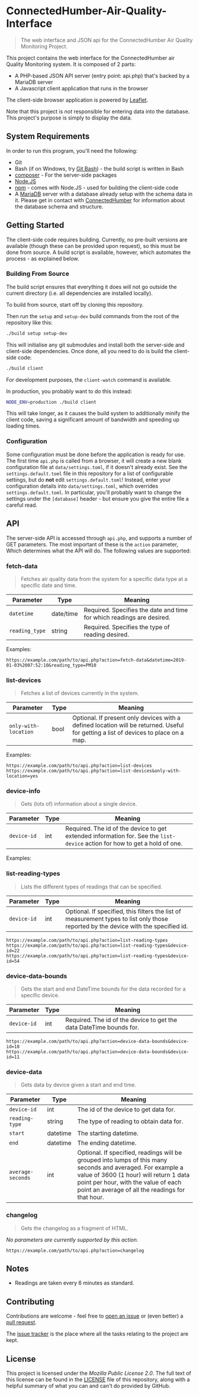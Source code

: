# ConnectedHumber-Air-Quality-Interface

> The web interface and JSON api for the ConnectedHumber Air Quality Monitoring Project.

This project contains the web interface for the ConnectedHumber air Quality Monitoring system. It is composed of 2 parts:

 - A PHP-based JSON API server (entry point: api.php) that's backed by a MariaDB server
 - A Javascript client application that runs in the browser

The client-side browser application is powered by [Leaflet](https://leafletjs.com/).

Note that this project is _not_ responsible for entering data into the database. This project's purpose is simply to display the data.

## System Requirements
In order to run this program, you'll need the following:

 - Git
 - Bash (if on Windows, try [Git Bash](https://gitforwindows.org/)) - the build script is written in Bash
 - [composer](https://getcomposer.org/) - For the server-side packages
 - [Node.JS](https://nodejs.org/)
 - [npm](https://npmjs.org/) - comes with Node.JS - used for building the client-side code
 - A [MariaDB](https://mariadb.com/) server with a database already setup with the schema data in it. Please get in contact with [ConnectedHumber](https://connectedhumber.org/) for information about the database schema and structure.

## Getting Started
The client-side code requires building. Currently, no pre-built versions are available (though these can be provided upon request), so this must be done from source. A build script is available, however, which automates the process - as explained below.

### Building From Source
The build script ensures that everything it does will not go outside the current directory (i.e. all dependencies are installed locally).

To build from source, start off by cloning this repository.

Then run the `setup` and `setup-dev` build commands from the root of the repository like this:

```bash
./build setup setup-dev
```

This will initialise any git submodules and install both the server-side and client-side dependencies. Once done, all you need to do is build the client-side code:

```bash
./build client
```

For development purposes, the `client-watch` command is available.

In production, you probably want to do this instead:

```bash
NODE_ENV=production ./build client
```

This will take longer, as it causes the build system to additionally minify the client code, saving a significant amount of bandwidth and speeding up loading times.


### Configuration
Some configuration must be done before the application is ready for use. The first time `api.php` is called from a browser, it will create a new blank configuration file at `data/settings.toml`, if it doesn't already exist. See the `settings.default.toml` file in this repository for a list of configurable settings, but do **not** edit `settings.default.toml`! Instead, enter your configuration details into `data/settings.toml`, which overrides `settings.default.toml`. In particular, you'll probably want to change the settings under the `[database]` header - but ensure you give the entire file a careful read.

## API
The server-side API is accessed through `api.php`, and supports a number of GET parameters. The most important of these is the `action` parameter, Which determines what the API will do. The following values are supported:

### fetch-data
> Fetches air quality data from the system for a specific data type at a specific date and time.

Parameter			| Type		| Meaning
--------------------|-----------|---------------------
`datetime`			| date/time	| Required. Specifies the date and time for which readings are desired.
`reading_type`		| string	| Required. Specifies the type of reading desired.

Examples:

```
https://example.com/path/to/api.php?action=fetch-data&datetime=2019-01-03%2007:52:10&reading_type=PM10
```

### list-devices
> Fetches a list of devices currently in the system.

Parameter			| Type		| Meaning
--------------------|-----------|---------------------
`only-with-location`| bool		| Optional. If present only devices with a defined location will be returned. Useful for getting a list of devices to place on a map.

Examples:

```
https://example.com/path/to/api.php?action=list-devices
https://example.com/path/to/api.php?action=list-devices&only-with-location=yes
```

### device-info
> Gets (lots of) information about a single device.

Parameter			| Type		| Meaning
--------------------|-----------|---------------------
`device-id`         | int		| Required. The id of the device to get extended information for. See the `list-device` action for how to get a hold of one.

Examples:

### list-reading-types
> Lists the different types of readings that can be specified.

Parameter			| Type		| Meaning
--------------------|-----------|---------------------
`device-id`         | int		| Optional. If specified, this filters the list of measurement types to list only those reported by the device with the specified id.

```
https://example.com/path/to/api.php?action=list-reading-types
https://example.com/path/to/api.php?action=list-reading-types&device-id=22
https://example.com/path/to/api.php?action=list-reading-types&device-id=54
```


### device-data-bounds
> Gets the start and end DateTime bounds for the data recorded for a specific device.

Parameter			| Type		| Meaning
--------------------|-----------|---------------------
`device-id`         | int		| Required. The id of the device to get the data DateTime bounds for.

```
https://example.com/path/to/api.php?action=device-data-bounds&device-id=18
https://example.com/path/to/api.php?action=device-data-bounds&device-id=11
```

### device-data
> Gets data by device given a start and end time.

Parameter			| Type		| Meaning
--------------------|-----------|---------------------
`device-id`			| int		| The id of the device to get data for.
`reading-type`		| string	| The type of reading to obtain data for.
`start`				| datetime  | The starting datetime.
`end`				| datetime  | The ending datetime.
`average-seconds`	| int		| Optional. If specified, readings will be grouped into lumps of this many seconds and averaged. For example a value of 3600 (1 hour) will return 1 data point per hour, with the value of each point an average of all the readings for that hour.

### changelog
> Gets the changelog as a fragment of HTML.

_No parameters are currently supported by this action._

```
https://example.com/path/to/api.php?action=changelog
```


## Notes
 - Readings are taken every 6 minutes as standard.


## Contributing
Contributions are welcome - feel free to [open an issue](https://github.com/ConnectedHumber/Air-Quality-Web/issues/new) or (even better) a [pull request](https://github.com/ConnectedHumber/Air-Quality-Web/compare).

The [issue tracker](https://github.com/ConnectedHumber/Air-Quality-Web/issues) is the place where all the tasks relating to the project are kept.

## License
This project is licensed under the _Mozilla Public License 2.0_. The full text of this license can be found in the [LICENSE](https://github.com/ConnectedHumber/Air-Quality-Web/blob/master/LICENSE) file of this repository, along with a helpful summary of what you can and can't do provided by GitHub.
